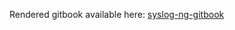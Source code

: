 Rendered gitbook available here: [syslog-ng-gitbook](https://www.gitbook.com/book/syslog-ng/getting-started/details)
